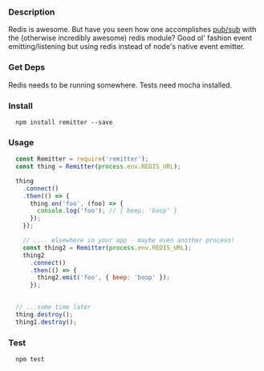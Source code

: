 

### Description
Redis is awesome. But have you seen how one accomplishes [pub/sub](https://github.com/mranney/node_redis#publish--subscribe) with the (otherwise incredibly awesome) redis module? Good ol' fashion event emitting/listening but using redis instead of node's native event emitter.

### Get Deps
Redis needs to be running somewhere. Tests need mocha installed.

### Install
```
  npm install remitter --save
```

### Usage
```javascript
  const Remitter = require('remitter');
  const thing = Remitter(process.env.REDIS_URL);

  thing
    .connect()
    .then(() => {
      thing.on('foo', (foo) => {
        console.log('foo'); // { beep: 'boop' }
      });
    });

    // .... elsewhere in your app - maybe even another process!
    const thing2 = Remitter(process.env.REDIS_URL);
    thing2
      .connect()
      .then(() => {
        thing2.emit('foo', { beep: 'boop' });
      });
  

  // ...some time later
  thing.destroy();
  thing1.destroy();
```

### Test
```
  npm test
```




